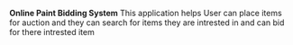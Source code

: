 **Online Paint Bidding System**
This application helps User can place items for auction and they can search for items they are intrested in and can bid for there intrested item
